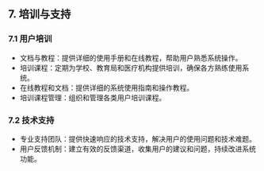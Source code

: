 ## 7. 培训与支持

### 7.1 用户培训
- 文档与教程：提供详细的使用手册和在线教程，帮助用户熟悉系统操作。
- 培训课程：定期为学校、教育局和医疗机构提供培训，确保各方熟练使用系统。
- 在线教程和文档：提供详细的系统使用指南和操作教程。
- 培训课程管理：组织和管理各类用户培训课程。

### 7.2 技术支持
- 专业支持团队：提供快速响应的技术支持，解决用户的使用问题和技术难题。
- 用户反馈机制：建立有效的反馈渠道，收集用户的建议和问题，持续改进系统功能。